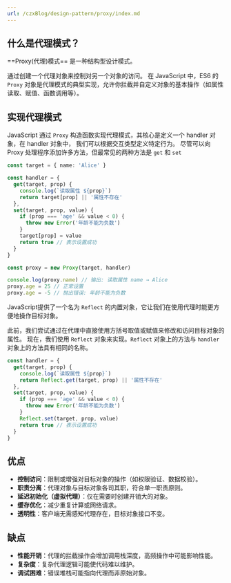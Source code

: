 ```yaml
---
url: /czxBlog/design-pattern/proxy/index.md
---
```

## 什么是代理模式？

\==Proxy(代理)模式== 是一种结构型设计模式。

通过创建一个代理对象来控制对另一个对象的访问。
在 JavaScript 中，ES6 的 `Proxy` 对象是代理模式的典型实现，允许你拦截并自定义对象的基本操作（如属性读取、赋值、函数调用等）。

## 实现代理模式

JavaScript 通过 `Proxy` 构造函数实现代理模式，其核心是定义一个 handler 对象，在 handler 对象中，
我们可以根据交互类型定义特定行为。
尽管可以向 Proxy 处理程序添加许多方法，但最常见的两种方法是 `get` 和 `set`

```ts
const target = { name: 'Alice' }

const handler = {
  get(target, prop) {
    console.log(`读取属性 ${prop}`)
    return target[prop] || '属性不存在'
  },
  set(target, prop, value) {
    if (prop === 'age' && value < 0) {
      throw new Error('年龄不能为负数')
    }
    target[prop] = value
    return true // 表示设置成功
  }
}

const proxy = new Proxy(target, handler)

console.log(proxy.name) // 输出: 读取属性 name → Alice
proxy.age = 25 // 正常设置
proxy.age = -5 // 抛出错误: 年龄不能为负数
```

JavaScript提供了一个名为 `Reflect` 的内置对象，它让我们在使用代理时能更方便地操作目标对象。

此前，我们尝试通过在代理中直接使用方括号取值或赋值来修改和访问目标对象的属性。
现在，我们使用 `Reflect` 对象来实现。`Reflect` 对象上的方法与 `handler` 对象上的方法具有相同的名称。

```ts
const handler = {
  get(target, prop) {
    console.log(`读取属性 ${prop}`)
    return Reflect.get(target, prop) || '属性不存在'
  },
  set(target, prop, value) {
    if (prop === 'age' && value < 0) {
      throw new Error('年龄不能为负数')
    }
    Reflect.set(target, prop, value)
    return true // 表示设置成功
  }
}
```

## 优点

* **控制访问**：限制或增强对目标对象的操作（如权限验证、数据校验）。
* **职责分离**：代理对象与目标对象各司其职，符合单一职责原则。
* **延迟初始化（虚拟代理）**：仅在需要时创建开销大的对象。
* **缓存优化**：减少重复计算或网络请求。
* **透明性**：客户端无需感知代理存在，目标对象接口不变。

## 缺点

* **性能开销**：代理的拦截操作会增加调用栈深度，高频操作中可能影响性能。
* **复杂度**：复杂代理逻辑可能使代码难以维护。
* **调试困难**：错误堆栈可能指向代理而非原始对象。
